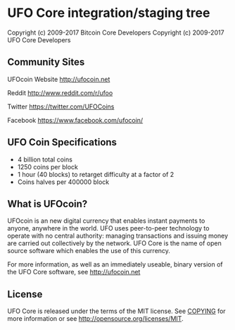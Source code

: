 UFO Core integration/staging tree
=====================================

Copyright (c) 2009-2017 Bitcoin Core Developers
Copyright (c) 2009-2017 UFO Core Developers

Community Sites
---------------
UFOcoin Website
http://ufocoin.net

Reddit
http://www.reddit.com/r/ufoo

Twitter
https://twitter.com/UFOCoins

Facebook
https://www.facebook.com/ufocoin/

UFO Coin Specifications
-----------------

- 4 billion total coins
- 1250 coins per block
- 1 hour (40 blocks) to retarget difficulty at a factor of 2
- Coins halves per 400000 block 

What is UFOcoin?
----------------

UFOcoin is an new digital currency that enables instant payments to
anyone, anywhere in the world. UFO uses peer-to-peer technology to operate
with no central authority: managing transactions and issuing money are carried
out collectively by the network. UFO Core is the name of open source
software which enables the use of this currency.

For more information, as well as an immediately useable, binary version of
the UFO Core software, see http://ufocoin.net

License
-------

UFO Core is released under the terms of the MIT license. See [COPYING](COPYING) for more
information or see http://opensource.org/licenses/MIT.
